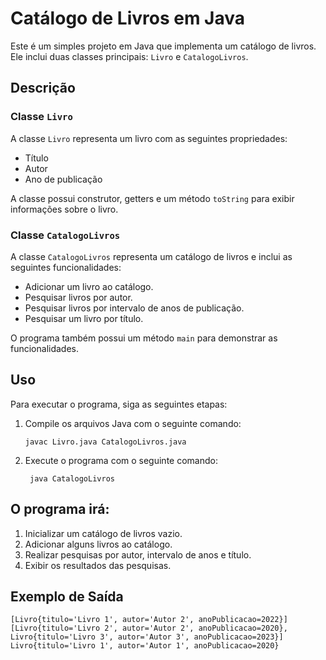 # Catálogo de Livros em Java

Este é um simples projeto em Java que implementa um catálogo de livros. Ele inclui duas classes principais: `Livro` e `CatalogoLivros`.

## Descrição

### Classe `Livro`

A classe `Livro` representa um livro com as seguintes propriedades:

- Título
- Autor
- Ano de publicação

A classe possui construtor, getters e um método `toString` para exibir informações sobre o livro.

### Classe `CatalogoLivros`

A classe `CatalogoLivros` representa um catálogo de livros e inclui as seguintes funcionalidades:

- Adicionar um livro ao catálogo.
- Pesquisar livros por autor.
- Pesquisar livros por intervalo de anos de publicação.
- Pesquisar um livro por título.

O programa também possui um método `main` para demonstrar as funcionalidades.

## Uso

Para executar o programa, siga as seguintes etapas:

1. Compile os arquivos Java com o seguinte comando:

   ```shell
   javac Livro.java CatalogoLivros.java
2. Execute o programa com o seguinte comando:
   ```shell
    java CatalogoLivros

## O programa irá:

  1. Inicializar um catálogo de livros vazio.
  2. Adicionar alguns livros ao catálogo.
  3. Realizar pesquisas por autor, intervalo de anos e título.
  4. Exibir os resultados das pesquisas.

##  Exemplo de Saída
```arduino
[Livro{titulo='Livro 1', autor='Autor 2', anoPublicacao=2022}]
[Livro{titulo='Livro 2', autor='Autor 2', anoPublicacao=2020}, Livro{titulo='Livro 3', autor='Autor 3', anoPublicacao=2023}]
Livro{titulo='Livro 1', autor='Autor 1', anoPublicacao=2020}

